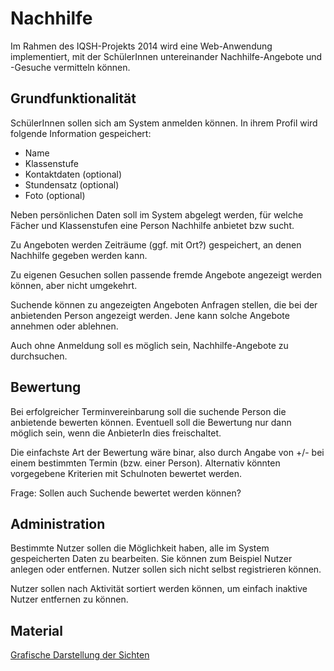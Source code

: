 Nachhilfe
=========

Im Rahmen des IQSH-Projekts 2014 wird eine Web-Anwendung
implementiert, mit der SchülerInnen untereinander Nachhilfe-Angebote
und -Gesuche vermitteln können.

## Grundfunktionalität

SchülerInnen sollen sich am System anmelden können. In ihrem Profil
wird folgende Information gespeichert:

  * Name
  * Klassenstufe
  * Kontaktdaten (optional)
  * Stundensatz (optional)
  * Foto (optional)

Neben persönlichen Daten soll im System abgelegt werden, für welche
Fächer und Klassenstufen eine Person Nachhilfe anbietet bzw sucht.

Zu Angeboten werden Zeiträume (ggf. mit Ort?) gespeichert, an denen
Nachhilfe gegeben werden kann.

Zu eigenen Gesuchen sollen passende fremde Angebote angezeigt werden
können, aber nicht umgekehrt.

Suchende können zu angezeigten Angeboten Anfragen stellen, die bei der
anbietenden Person angezeigt werden. Jene kann solche Angebote
annehmen oder ablehnen.

Auch ohne Anmeldung soll es möglich sein, Nachhilfe-Angebote zu
durchsuchen.

## Bewertung

Bei erfolgreicher Terminvereinbarung soll die suchende Person die
anbietende bewerten können. Eventuell soll die Bewertung nur dann
möglich sein, wenn die AnbieterIn dies freischaltet.

Die einfachste Art der Bewertung wäre binar, also durch Angabe von +/-
bei einem bestimmten Termin (bzw. einer Person). Alternativ könnten
vorgegebene Kriterien mit Schulnoten bewertet werden.

Frage: Sollen auch Suchende bewertet werden können?

## Administration

Bestimmte Nutzer sollen die Möglichkeit haben, alle im System
gespeicherten Daten zu bearbeiten. Sie können zum Beispiel Nutzer
anlegen oder entfernen. Nutzer sollen sich nicht selbst registrieren
können.

Nutzer sollen nach Aktivität sortiert werden können, um einfach
inaktive Nutzer entfernen zu können.

## Material

[Grafische Darstellung der Sichten](views.jpg)
